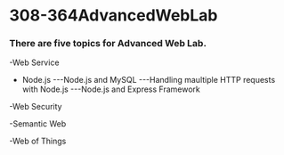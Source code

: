 # 308-364AdvancedWebLab

### There are five topics for Advanced Web Lab.

-Web Service

- Node.js
---Node.js and MySQL
---Handling maultiple HTTP requests with Node.js
---Node.js and Express Framework

-Web Security

-Semantic Web

-Web of Things
